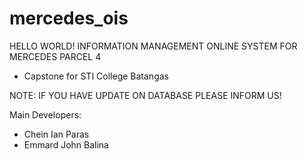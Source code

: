 # mercedes_ois
HELLO WORLD!
INFORMATION MANAGEMENT ONLINE SYSTEM FOR MERCEDES PARCEL 4
- Capstone for STI College Batangas

NOTE: IF YOU HAVE UPDATE ON DATABASE PLEASE INFORM US!

Main Developers:
- Chein Ian Paras
- Emmard John Balina
